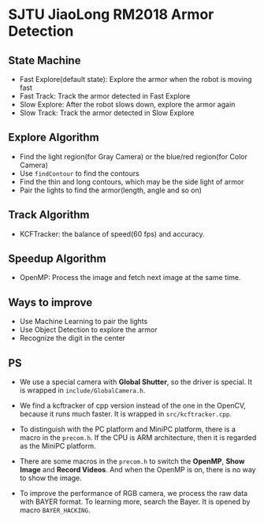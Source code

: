 # SJTU JiaoLong RM2018 Armor Detection

## State Machine

- Fast Explore(default state): Explore the armor when the robot is moving fast
- Fast Track: Track the armor detected in Fast Explore
- Slow Explore: After the robot slows down, explore the armor again
- Slow Track: Track the armor detected in Slow Explore

## Explore Algorithm

- Find the light region(for Gray Camera) or the blue/red region(for Color Camera)
- Use `findContour` to find the contours
- Find the thin and long contours, which may be the side light of armor
- Pair the lights to find the armor(length, angle and so on)

## Track Algorithm

- KCFTracker: the balance of speed(60 fps) and accuracy.

## Speedup Algorithm

- OpenMP: Process the image and fetch next image at the same time.

## Ways to improve

- Use Machine Learning to pair the lights
- Use Object Detection to explore the armor
- Recognize the digit in the center

## PS

- We use a special camera with **Global Shutter**, so the driver is special. It is wrapped in `include/GlobalCamera.h`.

- We find a kcftracker of cpp version instead of the one in the OpenCV, because it runs much faster. It is wrapped in `src/kcftracker.cpp`.

- To distinguish with the PC platform and MiniPC platform, there is a macro in the `precom.h`. If the CPU is ARM architecture, then it is regarded as the MiniPC platform.

- There are some macros in the `precom.h` to switch the **OpenMP**, **Show Image** and **Record Videos**. And when the OpenMP is on, there is no way to show the image.

- To improve the performance of RGB camera, we process the raw data with BAYER format. To learning more, search the Bayer. It is opened by macro `BAYER_HACKING`.